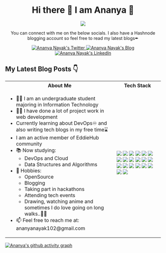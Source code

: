 <h1 align="center"> Hi there 👋 I am Ananya 👩 </h1> 

<p align="center">
  <img src="https://media.giphy.com/media/jTNG3RF6EwbkpD4LZx/giphy.gif"/>
</p>

<p align="center">You can connect with me on the below socials. I also have a Hashnode blogging account so feel free to read my latest blogs✒</p>

<p align="center">
  <a href="http://twitter.com/Ananya_codes">
    <img src="https://img.shields.io/badge/Twitter-%231DA1F2.svg?style=for-the-badge&logo=Twitter&logoColor=white" alt="Ananya Nayak's Twitter"/>
  </a>
  <a href="https://ananyacodes.hashnode.dev/">
    <img src="https://img.shields.io/badge/Hashnode-2962FF?style=for-the-badge&logo=hashnode&logoColor=white" alt="Ananya Nayak's Blog"/>
  </a>
  <a href="https://www.linkedin.com/in/ananya-nayak-9bb2a4231/">
    <img src="https://img.shields.io/badge/linkedin-%230077B5.svg?style=for-the-badge&logo=linkedin&logoColor=white" alt="Ananya Nayak's LinkedIn"/>
  </a>
</p> 

## My Latest Blog Posts 👇
<!-- HASHNODE_BLOG:START -->
<!-- HASHNODE_BLOG:END -->

<table>
<tr>
 <th>About Me</th>
 <th>Tech Stack</th>
</tr>

<tr>
 <td width="70%">
   <ul>
     <li> 👩‍🎓 I am an undergraduate student majoring in Information Technology </li>
     <li> 👩‍💻 I have done a lot of project work in web development </li>
     <li> Currently learning about DevOps♾ and also writing tech blogs in my free time⌛ </li>
     <li> I am an active member of EddieHub community</li>
     <li> 📚 Now studying:   
        <ul> 
          <li> DevOps and Cloud</li>   
          <li> Data Structures and Algorithms </li> 
        </ul>          
     </li>  
     <li> 🏓 Hobbies:
        <ul> 
          <li> OpenSource </li>
          <li> Blogging </li>
          <li> Taking part in hackathons</li>
          <li> Attending tech events</li>
          <li> Drawing, watching anime and sometimes I do love going on long walks..🚶‍♀️</li>
        </ul>
     </li>  
     <li> 📫 Feel free to reach me at: ananyanayak102@gmail.com</li>
   </ul> 
</td>
<td>
    <img src="https://img.shields.io/badge/java-%23ED8B00.svg?style=for-the-badge&logo=java&logoColor=white"/>
    <img src="https://img.shields.io/badge/git-%23F05033.svg?style=for-the-badge&logo=git&logoColor=white"/>
    <img src="https://img.shields.io/badge/github-%23121011.svg?style=for-the-badge&logo=github&logoColor=white"/>
    <img src="https://img.shields.io/badge/gitpod-f06611.svg?style=for-the-badge&logo=gitpod&logoColor=white"/>
    <img src="https://img.shields.io/badge/javascript-%23323330.svg?style=for-the-badge&logo=javascript&logoColor=%23F7DF1E"/>
    <img src="https://img.shields.io/badge/css3-%231572B6.svg?style=for-the-badge&logo=css3&logoColor=white"/>
    <img src="https://img.shields.io/badge/html5-%23E34F26.svg?style=for-the-badge&logo=html5&logoColor=white"/>
    <img src="https://img.shields.io/badge/bootstrap-%23563D7C.svg?style=for-the-badge&logo=bootstrap&logoColor=white"/>
    <img src="https://img.shields.io/badge/react-%2320232a.svg?style=for-the-badge&logo=react&logoColor=%2361DAFB"/>
    <img src="https://img.shields.io/badge/docker-%230db7ed.svg?style=for-the-badge&logo=docker&logoColor=white"/>
    <img src="https://img.shields.io/badge/Visual%20Studio%20Code-0078d7.svg?style=for-the-badge&logo=visual-studio-code&logoColor=white"/>
    <img src="https://img.shields.io/badge/VIM-%2311AB00.svg?style=for-the-badge&logo=vim&logoColor=white"/> 
    <img src="https://img.shields.io/badge/Socket.io-black?style=for-the-badge&logo=socket.io&badgeColor=010101"/>
    <img src="https://img.shields.io/badge/Ubuntu-E95420?style=for-the-badge&logo=ubuntu&logoColor=white"/>
    <img src="https://img.shields.io/badge/Firebase-039BE5?style=for-the-badge&logo=Firebase&logoColor=white"/>
    <img src="https://img.shields.io/badge/MongoDB-%234ea94b.svg?style=for-the-badge&logo=mongodb&logoColor=white"/>
    <img src="https://img.shields.io/badge/node.js-6DA55F?style=for-the-badge&logo=node.js&logoColor=white"/>
    <img src="https://img.shields.io/badge/NPM-%23000000.svg?style=for-the-badge&logo=npm&logoColor=white"/>
    <img src="https://img.shields.io/badge/express.js-%23404d59.svg?style=for-the-badge&logo=express&logoColor=%2361DAFB"/>
    <img src="https://img.shields.io/badge/python-3670A0?style=for-the-badge&logo=python&logoColor=ffdd54"/>
  </td>
</tr>
</table>

[![Ananya's github activity graph](https://github-readme-activity-graph.cyclic.app/graph?username=Ananya2001-an&theme=github-compact)](https://github.com/Ananya2001-an/github-readme-activity-graph)

